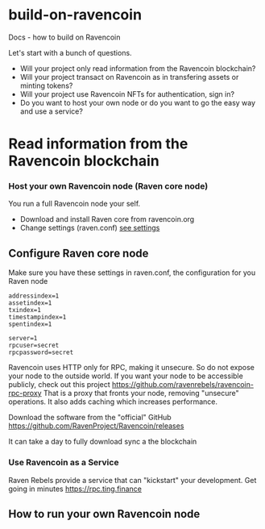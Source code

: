 # build-on-ravencoin

Docs - how to build on Ravencoin

Let's start with a bunch of questions.

- Will your project only read information from the Ravencoin blockchain?
- Will your project transact on Ravencoin as in transfering assets or minting tokens?
- Will your project use Ravencoin NFTs for authentication, sign in?
- Do you want to host your own node or do you want to go the easy way and use a service?

# Read information from the Ravencoin blockchain

### Host your own Ravencoin node (Raven core node)

You run a full Ravencoin node your self.

- Download and install Raven core from ravencoin.org
- Change settings (raven.conf) [see settings](#configure-raven-core-node)

## Configure Raven core node

Make sure you have these settings in raven.conf, the configuration for you Raven node

```
addressindex=1
assetindex=1
txindex=1
timestampindex=1
spentindex=1

server=1
rpcuser=secret
rpcpassword=secret
```

Ravencoin uses HTTP only for RPC, making it unsecure.
So do not expose your node to the outside world.
If you want your node to be accessible publicly, check out this project https://github.com/ravenrebels/ravencoin-rpc-proxy
That is a proxy that fronts your node, removing "unsecure" operations.
It also adds caching which increases performance.

Download the software from the "official" GitHub
https://github.com/RavenProject/Ravencoin/releases

It can take a day to fully download sync a the blockchain

### Use Ravencoin as a Service

Raven Rebels provide a service that can "kickstart" your development.
Get going in minutes
https://rpc.ting.finance

## How to run your own Ravencoin node

```

```
